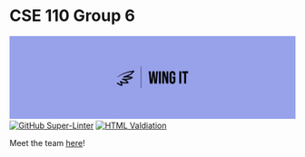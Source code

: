 # CSE 110 Group 6

![logo](./admin/branding/panorama-logo.jpeg)
[![GitHub Super-Linter](https://github.com/cse110-fa22-group6/cse110-fa22-group6/workflows/Lint%20Code%20Base/badge.svg)](https://github.com/marketplace/actions/super-linter) [![HTML Valdiation](https://github.com/cse110-fa22-group6/cse110-fa22-group6/actions/workflows/html.yml/badge.svg)](https://github.com/cse110-fa22-group6/cse110-fa22-group6/actions/workflows/html.yml)

Meet the team [here](./admin/team.md)!
